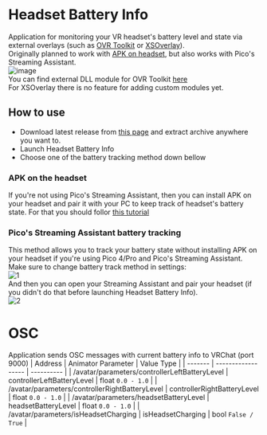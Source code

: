 # Headset Battery Info

Application for monitoring your VR headset's battery level and state via external overlays (such as [OVR Toolkit](https://store.steampowered.com/app/1068820/OVR_Toolkit/) or [XSOverlay](https://store.steampowered.com/app/1173510/XSOverlay/)).\
Originally planned to work with [APK on headset](https://github.com/DangerKiddy/Headset-Battery-Info-Sender), but also works with Pico's Streaming Assistant.\
![image](https://github.com/DangerKiddy/Headset-Battery-Info/assets/42438297/0e4fdd75-ea4f-433e-9507-a63c0cdd61f1)\
You can find external DLL module for OVR Toolkit [here](https://github.com/DangerKiddy/Headset-Battery-Info-OVRToolkit)\
For XSOverlay there is no feature for adding custom modules yet. 

## How to use
- Download latest release from [this page](https://github.com/DangerKiddy/Headset-Battery-Info/releases) and extract archive anywhere you want to.
- Launch Headset Battery Info
- Choose one of the battery tracking method down bellow

### APK on the headset
If you're not using Pico's Streaming Assistant, then you can install APK on your headset and pair it with your PC to keep track of headset's battery state. For that you should follor [this tutorial](https://github.com/DangerKiddy/Headset-Battery-Info-Sender)

### Pico's Streaming Assistant battery tracking
This method allows you to track your battery state without installing APK on your headset if you're using Pico 4/Pro and Pico's Streaming Assistant.\
Make sure to change battery track method in settings:\
![1](https://github.com/DangerKiddy/Headset-Battery-Info/assets/42438297/7824f2f4-a15b-4993-a75d-aa1db275b1be)\
And then you can open your Streaming Assistant and pair your headset (if you didn't do that before launching Headset Battery Info).\
![2](https://github.com/DangerKiddy/Headset-Battery-Info/assets/42438297/06581a82-6766-4a53-9551-79f9150c6f6a)

# OSC
Application sends OSC messages with current battery info to VRChat (port 9000)
| Address | Animator Parameter | Value Type |
| ------- | ------------------ | ---------- |
| /avatar/parameters/controllerLeftBatteryLevel | controllerLeftBatteryLevel | float `0.0 - 1.0` |
| /avatar/parameters/controllerRightBatteryLevel | controllerRightBatteryLevel | float `0.0 - 1.0` |
| /avatar/parameters/headsetBatteryLevel | headsetBatteryLevel | float `0.0 - 1.0` |
| /avatar/parameters/isHeadsetCharging | isHeadsetCharging | bool `False / True` |
